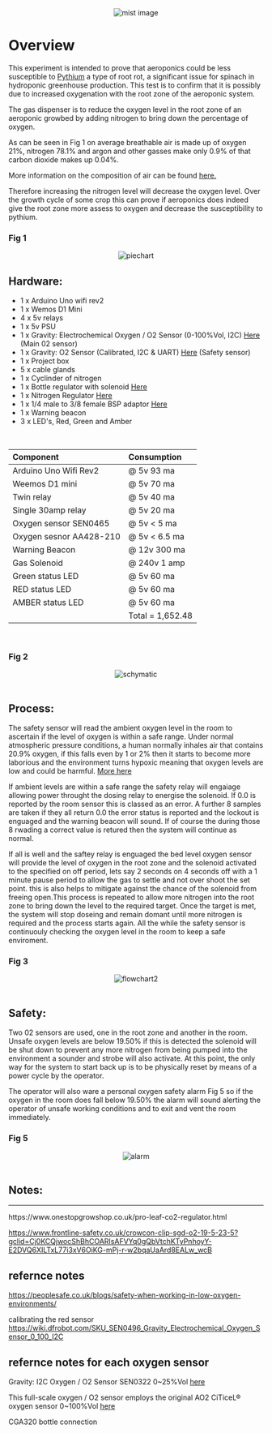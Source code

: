 <div align="center">
   <img src="https://github.com/jonathanw82/gas_dispensor/blob/main/media/mist.jpg" alt="mist image"/>
 </div>

# Overview
This experiment is intended to prove that aeroponics could be less susceptible to [Pythium](https://en.wikipedia.org/wiki/Pythium) a type of root rot, a significant issue for spinach in hydroponic greenhouse production. This test is to confirm that it is possibly due to increased oxygenation with the root zone of the aeroponic system.

The gas dispenser is to reduce the oxygen level in the root zone of an aeroponic growbed by adding nitrogen to bring down the percentage of oxygen.

As can be seen in Fig 1 on average breathable air is made up of oxygen 21%, nitrogen 78.1% and argon and other gasses make only 0.9% of that carbon dioxide makes up 0.04%. 

More information on the composition of air can be found [here.](https://en.wikipedia.org/wiki/Atmosphere_of_Earth)

Therefore increasing the nitrogen level will decrease the oxygen level. Over the growth cycle of some crop this can prove if aeroponics does indeed give the root zone more assess to oxygen and decrease the susceptibility to pythium.

### Fig 1
<div align="center">
   <img src="https://github.com/jonathanw82/gas_dispensor/blob/main/media/piechart.jpg" alt="piechart"/>
 </div>


## Hardware:

* 1 x Arduino Uno wifi rev2
* 1 x Wemos D1 Mini
* 4 x 5v relays
* 1 x 5v PSU
* 1 x Gravity: Electrochemical Oxygen / O2 Sensor (0-100%Vol, I2C) [Here](https://www.dfrobot.com/product-2569.html) (Main 02 sensor) 
* 1 x Gravity: O2 Sensor (Calibrated, I2C & UART) [Here](https://thepihut.com/products/gravity-o2-sensor-calibrated-i2c-uart?variant=41620114866371&currency=GBP&utm_medium=product_sync&utm_source=google&utm_content=sag_organic&utm_campaign=sag_organic&gclid=CjwKCAjw586hBhBrEiwAQYEnHaFBwm7ZAKjgB-vlygECEoYnv8AqbQjYx805CCJuayE0CSrMo6SIVhoCAVIQAvD_BwE) (Safety sensor)
* 1 x Project box
* 5 x cable glands
* 1 x Cyclinder of nitrogen
* 1 x Bottle regulator with solenoid [Here](https://www.onestopgrowshop.co.uk/pro-leaf-co2-regulator.html)
* 1 x Nitrogen Regulator [Here](https://www.welduk.com/nitrogen-regulator-p64)
* 1 x 1/4 male to 3/8 female BSP adaptor [Here](https://www.air-compressorsdirect.co.uk/bsp-fittings/taper-1-4-male-to-3-8-female-bsp-adaptor)
* 1 x Warning beacon
* 3 x LED's, Red, Green and Amber

<br>

| Component               | Consumption        |
| :----------------       | :-----------       |
| Arduino Uno Wifi Rev2   | @ 5v 93 ma         |
| Weemos D1 mini          | @ 5v 70 ma         |
| Twin relay              | @ 5v 40 ma         |
| Single 30amp relay      | @ 5v 20 ma         |
| Oxygen sensor SEN0465   | @ 5v < 5 ma        |
| Oxygen sesnor AA428-210 | @ 5v < 6.5 ma      |
| Warning Beacon          | @ 12v 300 ma       |
| Gas Solenoid            | @ 240v 1 amp       |
| Green status LED        | @ 5v 60 ma         |
| RED status LED          | @ 5v 60 ma         |
| AMBER status LED        | @ 5v 60 ma         |
|                         |Total = 1,652.48    |

<br>

### Fig 2
<div align="center">
   <img src="https://github.com/jonathanw82/gas_dispensor/blob/main/media/newschymatic.jpg" alt="schymatic"/>
 </div>
<br>

## Process:
The safety sensor will read the ambient oxygen level in the room to ascertain if the level of oxygen is within a safe range. Under normal atmospheric pressure conditions, a human normally inhales air that contains 20.9% oxygen, if this falls even by 1 or 2% then it starts to become more laborious and the environment turns hypoxic meaning that oxygen levels are low and could be harmful. [More here](#safety)

If ambient levels are within a safe range the safety relay will engaiage allowing power throught the dosing relay to energise the solenoid. If 0.0 is reported by the room sensor this is classed as an error. A further 8 samples are taken if they all return 0.0 the error status is reported and the lockout is enguaged and the warning beacon will sound. If of course the during those 8 rwading a correct value is retured then the system will continue as normal.

If all is well and the saftey relay is enguaged the bed level oxygen sensor will provide the level of oxygen in the root zone and the solenoid activated to the specified on off period, lets say 2 seconds on 4 seconds off with a 1 minute pause period to allow the gas to settle and not over shoot the set point. this is also helps to mitigate against the chance of the solenoid from freeing open.This process is repeated  to allow more nitrogen into the root zone to bring down the level to the required target. Once the target is met, the system will stop doseing and remain domant until more nitrogen is required and the process starts again. All the while the safety sensor is continuouly checking the oxygen level in the room to keep a safe enviroment.
<br>

### Fig 3
<div align="center">
   <img src="https://github.com/jonathanw82/gas_dispensor/blob/main/media/flowchart2.jpg" alt="flowchart2"/>
 </div>
<br>

## Safety:

Two 02 sensors are used, one in the root zone and another in the room. Unsafe oxygen levels are below 19.50% if this is detected the solenoid will be shut down to prevent any more nitrogen from being pumped into the environment a sounder and strobe will also activate. At this point, the only way for the system to start back up is to be physically reset by means of a power cycle by the operator.

The operator will also ware a personal oxygen safety alarm Fig 5 so if the oxygen in the room does fall below 19.50% the alarm will sound alerting the operator of unsafe working conditions and to exit and vent the room immediately.

### Fig 5
<div align="center">
   <img src="https://github.com/jonathanw82/gas_dispensor/blob/main/media/crowcon-clip-sgd--o2jpg_1.jpg" alt="alarm"/>
 </div>

<br>

## Notes:

<hr>
https://www.onestopgrowshop.co.uk/pro-leaf-co2-regulator.html


https://www.frontline-safety.co.uk/crowcon-clip-sgd-o2-19-5-23-5?gclid=Cj0KCQjwocShBhCOARIsAFVYq0gQbVtchKTyPnhoyY-E2DVQ6XILTxL77i3xV6OiKG-mPj-r-w2bqaUaArd8EALw_wcB

## refernce notes
https://peoplesafe.co.uk/blogs/safety-when-working-in-low-oxygen-environments/

calibrating the red sensor
https://wiki.dfrobot.com/SKU_SEN0496_Gravity_Electrochemical_Oxygen_Sensor_0_100_I2C


## refernce notes for each oxygen sensor

Gravity: I2C Oxygen / O2 Sensor SEN0322 0~25%Vol [here](https://wiki.dfrobot.com/Gravity_I2C_Oxygen_Sensor_SKU_SEN0322)


This full-scale oxygen / O2 sensor employs the original AO2 CiTiceL® oxygen sensor 0~100%Vol [here](https://wiki.dfrobot.com/SKU_SEN0496_Gravity_Electrochemical_Oxygen_Sensor_0_100_I2C)



CGA320 bottle connection
